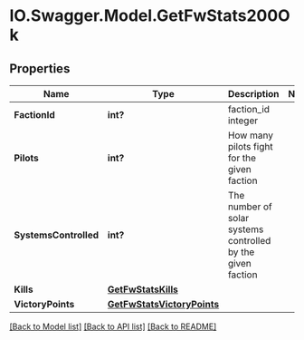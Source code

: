 # IO.Swagger.Model.GetFwStats200Ok
## Properties

Name | Type | Description | Notes
------------ | ------------- | ------------- | -------------
**FactionId** | **int?** | faction_id integer | 
**Pilots** | **int?** | How many pilots fight for the given faction | 
**SystemsControlled** | **int?** | The number of solar systems controlled by the given faction | 
**Kills** | [**GetFwStatsKills**](GetFwStatsKills.md) |  | 
**VictoryPoints** | [**GetFwStatsVictoryPoints**](GetFwStatsVictoryPoints.md) |  | 

[[Back to Model list]](../README.md#documentation-for-models) [[Back to API list]](../README.md#documentation-for-api-endpoints) [[Back to README]](../README.md)

